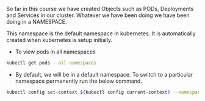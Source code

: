 
So far in this course we have created Objects such as PODs, Deployments and Services in our cluster. Whatever we have been doing we have been doing in a NAMESPACE.

This namespace is the default namespace in kubernetes. It is automatically created when kubernetes is setup initially.


- To view pods in all namespaces
```bash
kubectl get pods --all-namespaces
```


- By default, we will be in a default namespace. To switch to a particular namespace permenently run the below command.
```bash
kubectl config set-context $(kubectl config current-context) --namespace=dev
```
